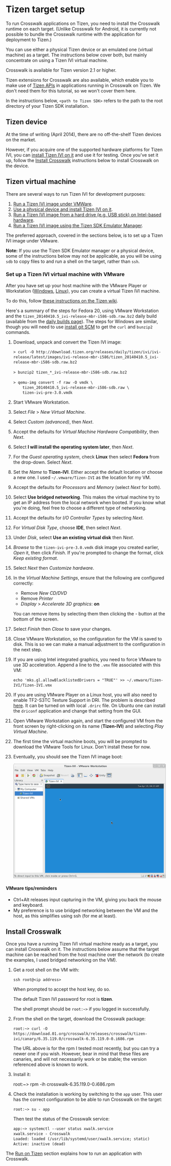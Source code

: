 # Tizen target setup

To run Crosswalk applications on Tizen, you need to install the Crosswalk runtime on each target. (Unlike Crosswalk for Android, it is currently not possible to bundle the Crosswalk runtime with the application for deployment to Tizen.)

You can use either a physical Tizen device or an emulated one (virtual machine) as a target. The instructions below cover both, but mainly concentrate on using a Tizen IVI virtual machine.

Crosswalk is available for Tizen version 2.1 or higher.

Tizen extensions for Crosswalk are also available, which enable you to make use of [Tizen APIs](https://developer.tizen.org/documentation/dev-guide/2.2.1?redirect=https%3A//developer.tizen.org/dev-guide/2.2.1/org.tizen.web.appprogramming/html/api_reference/api_reference.htm) in applications running in Crosswalk on Tizen. We don't need them for this tutorial, so we won't cover them here.

In the instructions below, `<path to Tizen SDK>` refers to the path to the root directory of your Tizen SDK installation.

## Tizen device

At the time of writing (April 2014), there are no off-the-shelf Tizen devices on the market.

However, if you acquire one of the supported hardware platforms for Tizen IVI, you can [install Tizen IVI on it](https://wiki.tizen.org/wiki/IVI/IVI_Platforms) and use it for testing. Once you've set it up, follow the [Install Crosswalk](#Install-Crosswalk) instructions below to install Crosswalk on the device.

## Tizen virtual machine

There are several ways to run Tizen IVI for development purposes:

1.  [Run a Tizen IVI image under VMWare](https://wiki.tizen.org/wiki/IVI/IVI_3.0_VMware).
2.  [Use a physical device and install Tizen IVI on it](https://wiki.tizen.org/wiki/IVI/IVI_Platforms).
3.  [Run a Tizen IVI image from a hard drive (e.g. USB stick) on Intel-based hardware](https://wiki.tizen.org/wiki/IVI/IVI_Installation).
4.  [Run a Tizen IVI image using the Tizen SDK Emulator Manager](https://wiki.tizen.org/wiki/Tizen_IVI_SDK).

The preferred approach, covered in the sections below, is to set up a Tizen IVI image under VMware.

**Note:** If you use the Tizen SDK Emulator manager or a physical device, some of the instructions below may not be applicable, as you will be using `sdb` to copy files to and run a shell on the target, rather than `ssh`.

### Set up a Tizen IVI virtual machine with VMware

After you have set up your host machine with the VMware Player or Workstation ([Windows](/documentation/getting_started/windows_host_setup.html#Installation-for-Crosswalk-Tizen), [Linux](/documentation/getting_started/linux_host_setup.html#Installation-for-Crosswalk-Tizen)), you can create a virtual Tizen IVI machine.

To do this, follow [these instructions on the Tizen wiki](https://wiki.tizen.org/wiki/IVI/IVI_3.0_VMware).

Here's a summary of the steps for Fedora 20, using VMware Workstation and the `tizen_20140410.5_ivi-release-mbr-i586-sdb.raw.bz2` daily build (available from the [daily builds page](http://download.tizen.org/releases/daily/tizen/ivi-3.0.m14.3/latest/images/emulator/ivi-mbr-i586-emul/)). The steps for Windows are similar, though you will need to use [install git SCM](/documentation/getting_started/windows_host_setup.html) to get the `curl` and `bunzip2` commands.

1.  Download, unpack and convert the Tizen IVI image:

        > curl -O http://download.tizen.org/releases/daily/tizen/ivi/ivi-release/latest/images/ivi-release-mbr-i586/tizen_20140410.5_ivi-release-mbr-i586-sdb.raw.bz2

        > bunzip2 tizen_*_ivi-release-mbr-i586-sdb.raw.bz2

        > qemu-img convert -f raw -O vmdk \
            tizen_20140410.5_ivi-release-mbr-i586-sdb.raw \
            tizen-ivi-pre-3.0.vmdk

2.  Start VMware Workstation.

3.  Select *File* &gt; *New Virtual Machine*.

4.  Select *Custom (advanced)*, then *Next*.

5.  Accept the defaults for *Virtual Machine Hardware Compatibility*, then *Next*.

6.  Select **I will install the operating system later**, then *Next*.

7.  For the *Guest operating system*, check **Linux** then select **Fedora** from the drop-down. Select *Next*.

8.  Set the *Name* to **Tizen-IVI**. Either accept the default location or choose a new one. I used `~/.vmware/Tizen-IVI` as the location for my VM.

9.  Accept the defaults for *Processors* and *Memory* (select *Next* for both).

10. Select **Use bridged networking**. This makes the virtual machine try to get an IP address from the local network when booted. If you know what you're doing, feel free to choose a different type of networking.

11. Accept the defaults for *I/O Controller Types* by selecting *Next*.

12. For *Virtual Disk Type*, choose **IDE**, then select *Next*.

13. Under *Disk*, select **Use an existing virtual disk** then *Next*.

14. *Browse* to the `tizen-ivi-pre-3.0.vmdk` disk image you created earlier, *Open* it, then click *Finish*. If you're prompted to change the format, click *Keep existing format*.

15. Select *Next* then *Customize hardware*.

16. In the *Virtual Machine Settings*, ensure that the following are configured correctly:

    <ul>
    <li>Remove <em>New CD/DVD</em></li>
    <li>Remove <em>Printer</em></li>
    <li><em>Display</em> &gt; <em>Accelerate 3D graphics</em>: <strong>on</strong></li>
    </ul>

    You can remove items by selecting them then clicking the *-* button at the bottom of the screen.

17. Select *Finish* then *Close* to save your changes.

18. Close VMware Workstation, so the configuration for the VM is saved to disk. This is so we can make a manual adjustment to the configuration in the next step.

19. If you are using Intel integrated graphics, you need to force VMware to use 3D acceleration. Append a line to the `.vmx` file associated with this VM:

        echo 'mks.gl.allowBlacklistedDrivers = "TRUE"' >> ~/.vmware/Tizen-IVI/Tizen-IVI.vmx

20. If you are using VMware Player on a Linux host, you will also need to enable TF2-S3TC Texture Support in DRI. The problem is described [here](http://dri.freedesktop.org/wiki/S3TC). It can be turned on with local `.drirc` file. On Ubuntu one can install the `driconf` application and change that setting from the GUI.

21. Open VMware Workstation again, and start the configured VM from the front screen by right-clicking on its name (**Tizen-IVI**) and selecting *Play Virtual Machine*.

22. The first time the virtual machine boots, you will be prompted to download the VMware Tools for Linux. Don't install these for now.

23. Eventually, you should see the Tizen IVI image boot:

    <img src="/assets/tizen-ivi-vmware.png">

#### VMware tips/reminders

*   Ctrl+Alt releases input capturing in the VM, giving you back the mouse and keyboard.
*   My preference is to use bridged networking between the VM and the host, as this simplifies using ssh (for me at least).

## <a id="Install-Crosswalk"></a>Install Crosswalk

Once you have a running Tizen IVI virtual machine ready as a target, you can install Crosswalk on it. The instructions below assume that the target machine can be reached from the host machine over the network (to create the examples, I used bridged networking on the VM).

1.  Get a root shell on the VM with:

        ssh root@<ip address>

    When prompted to accept the host key, do so.

    The default Tizen IVI password for root is **tizen**.

    The shell prompt should be `root:~>` if you logged in successfully.

2.  From the shell on the target, download the Crosswalk package:

        root:~> curl -O https://download.01.org/crosswalk/releases/crosswalk/tizen-ivi/canary/6.35.119.0/crosswalk-6.35.119.0-0.i686.rpm

    The URL above is for the rpm I tested most recently, but you can try a newer one if you wish. However, bear in mind that these files are canaries, and will not necessarily work or be stable; the version referenced above is known to work.

3.    Install it:

        root:~> rpm -ih crosswalk-6.35.119.0-0.i686.rpm

4.  Check the installation is working by switching to the `app` user. This user has the correct configuration to be able to run Crosswalk on the target:

        root:~> su - app

    Then test the status of the Crosswalk service:

        app:~> systemctl --user status xwalk.service
        xwalk.service - Crosswalk
        Loaded: loaded (/usr/lib/systemd/user/xwalk.service; static)
        Active: inactive (dead)

The [Run on Tizen](/documentation/getting_started/run_on_tizen.html) section explains how to run an application with Crosswalk.
